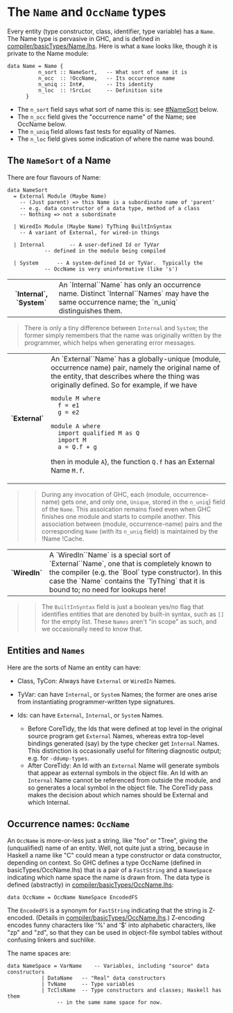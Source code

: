 # The `Name` and `OccName` types


Every entity (type constructor, class, identifier, type variable) has a `Name`. The Name type is pervasive in GHC, and is defined in [compiler/basicTypes/Name.lhs](/trac/ghc/browser/ghc/compiler/basicTypes/Name.lhs). Here is what a `Name` looks like, though it is private to the Name module:

```wiki
data Name = Name {
	      n_sort :: NameSort,	-- What sort of name it is
	      n_occ  :: !OccName,	-- Its occurrence name
	      n_uniq :: Int#,		-- Its identity
	      n_loc  :: !SrcLoc		-- Definition site
	  }
```

- The `n_sort` field says what sort of name this is: see [\#NameSort](wiki-start#) below. 
- The `n_occ` field gives the "occurrence name" of the Name; see OccName below. 
- The `n_uniq` field allows fast tests for equality of Names. 
- The `n_loc` field gives some indication of where the name was bound. 

## The `NameSort` of a Name


There are four flavours of Name: 

```wiki
data NameSort
  = External Module (Maybe Name)
	-- (Just parent) => this Name is a subordinate name of 'parent'
	-- e.g. data constructor of a data type, method of a class
	-- Nothing => not a subordinate
 
  | WiredIn Module (Maybe Name) TyThing BuiltInSyntax
	-- A variant of External, for wired-in things

  | Internal		-- A user-defined Id or TyVar
			-- defined in the module being compiled

  | System		-- A system-defined Id or TyVar.  Typically the
			-- OccName is very uninformative (like 's')
```

<table><tr><th>`Internal`, `System`</th>
<td>
An `Internal``Name` has only an occurrence name. Distinct `Internal``Names` may have the same occurrence name; the `n_uniq` distinguishes them.  
</td></tr></table>

>
> There is only a tiny difference between `Internal` and `System`; the former simply remembers that the name was originally written by the programmer, which helps when generating error messages.

<table><tr><th>`External`</th>
<td>
An `External``Name` has a globally-unique (module, occurrence name) pair, namely the original name of the entity, that describes where the thing was originally defined. So for example, if we have 

```wiki
module M where
  f = e1
  g = e2

module A where
  import qualified M as Q
  import M
  a = Q.f + g
```

then in module `A`}, the function `Q.f` has an External Name `M.f`.
</td></tr></table>

> >
> > During any invocation of GHC, each (module, occurrence-name) gets one, and only one, `Unique`, stored in the `n_uniq`} field of the `Name`.  This assoication remains fixed even when GHC finishes one module and starts to compile another.  This association between (module, occurrence-name) pairs and the corresponding `Name` (with its `n_uniq` field) is maintained by the !Name !Cache.

<table><tr><th>`WiredIn`</th>
<td>
A `WiredIn``Name` is a special sort of `External``Name`, one that is completely known to the compiler (e.g. the `Bool` type constructor).  In this case the `Name` contains the `TyThing` that it is bound to; no need for lookups here!  
</td></tr></table>

> >
> > The `BuiltInSyntax` field is just a boolean yes/no flag that identifies entities that are denoted by built-in syntax, such as `[]` for the empty list.  These `Names` aren't "in scope" as such, and we occasionally need to know that.

## Entities and `Names`


Here are the sorts of Name an entity can have: 

- Class, TyCon: Always have `External` or `WiredIn` Names. 

- TyVar: can have `Internal`, or `System` Names; the former are ones arise from instantiating programmer-written type signatures.

- Ids: can have `External`, `Internal`, or `System` Names. 

  - Before CoreTidy, the Ids that were defined at top level in the original source program get `External` Names, whereas extra top-level bindings generated (say) by the type checker get `Internal` Names. This distinction is occasionally useful for filtering diagnostic output; e.g. for `-ddump-types`. 
  - After CoreTidy: An Id with an `External` Name will generate symbols that appear as external symbols in the object file. An Id with an `Internal` Name cannot be referenced from outside the module, and so generates a local symbol in the object file. The CoreTidy pass makes the decision about which names should be External and which Internal. 

## Occurrence names: `OccName`


An `OccName` is more-or-less just a string, like "foo" or "Tree", giving the (unqualified) name of an entity. 
Well, not quite just a string, because in Haskell a name like "C" could mean a type constructor or data constructor, depending on context. So GHC defines a type OccName (defined in basicTypes/OccName.lhs) that is a pair of a `FastString` and a `NameSpace` indicating which name space the name is drawn from. The data type is defined (abstractly) in [compiler/basicTypes/OccName.lhs](/trac/ghc/browser/ghc/compiler/basicTypes/OccName.lhs):

```wiki
data OccName = OccName NameSpace EncodedFS
```


The `EncodedFS` is a synonym for `FastString` indicating that the string is Z-encoded. (Details in [compiler/basicTypes/OccName.lhs](/trac/ghc/browser/ghc/compiler/basicTypes/OccName.lhs).) Z-encoding encodes funny characters like '%' and '$' into alphabetic characters, like "zp" and "zd", so that they can be used in object-file symbol tables without confusing linkers and suchlike. 


The name spaces are: 

```wiki
data NameSpace = VarName	-- Variables, including "source" data constructors
	       | DataName	-- "Real" data constructors 
	       | TvName		-- Type variables
	       | TcClsName	-- Type constructors and classes; Haskell has them
				-- in the same name space for now.
```